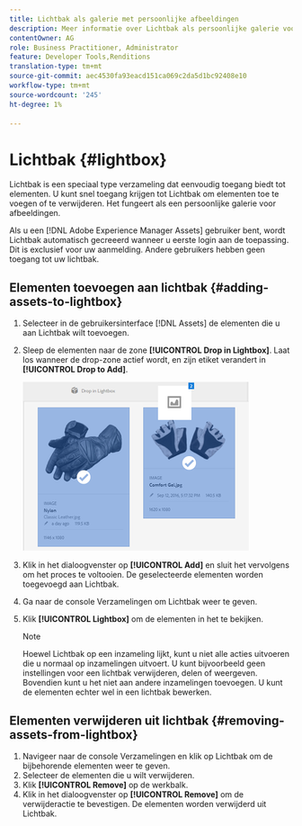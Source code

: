 ```yaml
---
title: Lichtbak als galerie met persoonlijke afbeeldingen
description: Meer informatie over Lichtbak als persoonlijke galerie voor afbeeldingen in Adobe Experience Manager Assets].
contentOwner: AG
role: Business Practitioner, Administrator
feature: Developer Tools,Renditions
translation-type: tm+mt
source-git-commit: aec4530fa93eacd151ca069c2da5d1bc92408e10
workflow-type: tm+mt
source-wordcount: '245'
ht-degree: 1%

---
```



# Lichtbak {#lightbox}

Lichtbak is een speciaal type verzameling dat eenvoudig toegang biedt tot elementen. U kunt snel toegang krijgen tot Lichtbak om elementen toe te voegen of te verwijderen. Het fungeert als een persoonlijke galerie voor afbeeldingen.

Als u een [!DNL Adobe Experience Manager Assets] gebruiker bent, wordt Lichtbak automatisch gecreeerd wanneer u eerste login aan de toepassing. Dit is exclusief voor uw aanmelding. Andere gebruikers hebben geen toegang tot uw lichtbak.

## Elementen toevoegen aan lichtbak {#adding-assets-to-lightbox}

1. Selecteer in de gebruikersinterface [!DNL Assets] de elementen die u aan Lichtbak wilt toevoegen.
1. Sleep de elementen naar de zone **[!UICONTROL Drop in Lightbox]**. Laat los wanneer de drop-zone actief wordt, en zijn etiket verandert in **[!UICONTROL Drop to Add]**.

   ![add_to_lightbox](assets/add_to_lightbox.png)

1. Klik in het dialoogvenster op **[!UICONTROL Add]** en sluit het vervolgens om het proces te voltooien. De geselecteerde elementen worden toegevoegd aan Lichtbak.
1. Ga naar de console Verzamelingen om Lichtbak weer te geven.
1. Klik **[!UICONTROL Lightbox]** om de elementen in het te bekijken.

   >[!NOTE]
   >
   >Hoewel Lichtbak op een inzameling lijkt, kunt u niet alle acties uitvoeren die u normaal op inzamelingen uitvoert. U kunt bijvoorbeeld geen instellingen voor een lichtbak verwijderen, delen of weergeven. Bovendien kunt u het niet aan andere inzamelingen toevoegen. U kunt de elementen echter wel in een lichtbak bewerken.

## Elementen verwijderen uit lichtbak {#removing-assets-from-lightbox}

1. Navigeer naar de console Verzamelingen en klik op Lichtbak om de bijbehorende elementen weer te geven.
1. Selecteer de elementen die u wilt verwijderen.
1. Klik **[!UICONTROL Remove]** op de werkbalk.
1. Klik in het dialoogvenster op **[!UICONTROL Remove]** om de verwijderactie te bevestigen. De elementen worden verwijderd uit Lichtbak.
